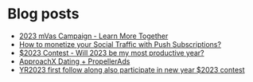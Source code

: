 # Blog posts
<!-- BLOG-POST-LIST:START -->
- [2023 mVas Campaign - Learn More Together](https://afflift.com/f/threads/2023-mvas-campaign-learn-more-together.10194/)
- [How to monetize your Social Traffic with Push Subscriptions?](https://afflift.com/f/threads/how-to-monetize-your-social-traffic-with-push-subscriptions.10271/)
- [$2023 Contest - Will 2023 be my most productive year?](https://afflift.com/f/threads/2023-contest-will-2023-be-my-most-productive-year.10235/)
- [ApproachX Dating + PropellerAds](https://afflift.com/f/threads/approachx-dating-propellerads.10218/)
- [YR2023 first follow along also participate in new year $2023 contest](https://afflift.com/f/threads/yr2023-first-follow-along-also-participate-in-new-year-2023-contest.10279/)
<!-- BLOG-POST-LIST:END -->
